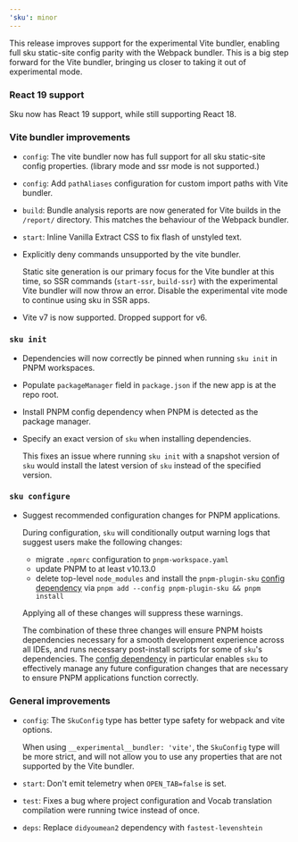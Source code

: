```yaml
---
'sku': minor
---
```


This release improves support for the experimental Vite bundler, enabling full sku static-site config parity with the Webpack bundler. This is a big step forward for the Vite bundler, bringing us closer to taking it out of experimental mode.

### React 19 support

Sku now has React 19 support, while still supporting React 18.

### Vite bundler improvements

- `config`: The vite bundler now has full support for all sku static-site config properties. (library mode and ssr mode is not supported.)

- `config`: Add `pathAliases` configuration for custom import paths with Vite bundler.

- `build`: Bundle analysis reports are now generated for Vite builds in the `/report/` directory. This matches the behaviour of the Webpack bundler.

- `start`: Inline Vanilla Extract CSS to fix flash of unstyled text.

- Explicitly deny commands unsupported by the vite bundler.

  Static site generation is our primary focus for the Vite bundler at this time, so SSR commands (`start-ssr`, `build-ssr`) with the experimental Vite bundler will now throw an error. Disable the experimental vite mode to continue using sku in SSR apps.

- Vite v7 is now supported. Dropped support for v6.

### `sku init`

- Dependencies will now correctly be pinned when running `sku init` in PNPM workspaces.

- Populate `packageManager` field in `package.json` if the new app is at the repo root.

- Install PNPM config dependency when PNPM is detected as the package manager.

- Specify an exact version of `sku` when installing dependencies.

  This fixes an issue where running `sku init` with a snapshot version of `sku` would install the latest version of `sku` instead of the specified version.

### `sku configure`

- Suggest recommended configuration changes for PNPM applications.

  During configuration, `sku` will conditionally output warning logs that suggest users make the following changes:
  - migrate `.npmrc` configuration to `pnpm-workspace.yaml`
  - update PNPM to at least v10.13.0
  - delete top-level `node_modules` and install the `pnpm-plugin-sku` [config dependency] via `pnpm add --config pnpm-plugin-sku && pnpm install`

  Applying all of these changes will suppress these warnings.

  The combination of these three changes will ensure PNPM hoists dependencies necessary for a smooth development experience across all IDEs, and runs necessary post-install scripts for some of `sku`'s dependencies. The [config dependency] in particular enables `sku` to effectively manage any future configuration changes that are necessary to ensure PNPM applications function correctly.

  [config dependency]: https://pnpm.io/config-dependencies

### General improvements

- `config`: The `SkuConfig` type has better type safety for webpack and vite options.

  When using `__experimental__bundler: 'vite'`, the `SkuConfig` type will be more strict, and will not allow you to use any properties that are not supported by the Vite bundler.

- `start`: Don't emit telemetry when `OPEN_TAB=false` is set.

- `test`: Fixes a bug where project configuration and Vocab translation compilation were running twice instead of once.

- `deps`: Replace `didyoumean2` dependency with `fastest-levenshtein`
